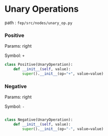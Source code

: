 # Unary Operations

path : `fep/src/nodes/unary_op.py`

### Positive

Params:  right

Symbol: `+`

``` py
class Positive(UnaryOperation):
    def __init__(self, value):
        super().__init__(op="+", value=value)
```


### Negative

Params:  right

Symbol: `-`

``` py

class Negative(UnaryOperation):
    def __init__(self, value):
        super().__init__(op="-", value=value)
```